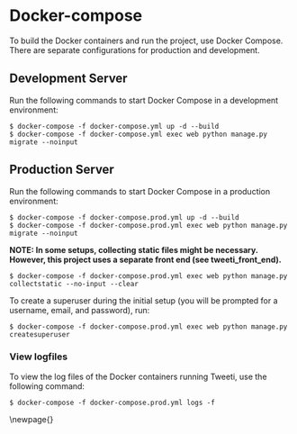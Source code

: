 
# Docker-compose

To build the Docker containers and run the project, use Docker Compose. There are separate configurations for production and development.


## Development Server

Run the following commands to start Docker Compose in a development environment:

```
$ docker-compose -f docker-compose.yml up -d --build
$ docker-compose -f docker-compose.yml exec web python manage.py migrate --noinput
```


## Production Server

Run the following commands to start Docker Compose in a production environment:

```
$ docker-compose -f docker-compose.prod.yml up -d --build
$ docker-compose -f docker-compose.prod.yml exec web python manage.py migrate --noinput
```

__NOTE: In some setups, collecting static files might be necessary. However, this project uses a separate front end (see tweeti\_front\_end).__


```
$ docker-compose -f docker-compose.prod.yml exec web python manage.py collectstatic --no-input --clear
```

To create a superuser during the initial setup (you will be prompted for a username, email, and password), run:

```
$ docker-compose -f docker-compose.prod.yml exec web python manage.py createsuperuser
```


### View logfiles

To view the log files of the Docker containers running Tweeti, use the following command:

```
$ docker-compose -f docker-compose.prod.yml logs -f
```





\newpage{}
